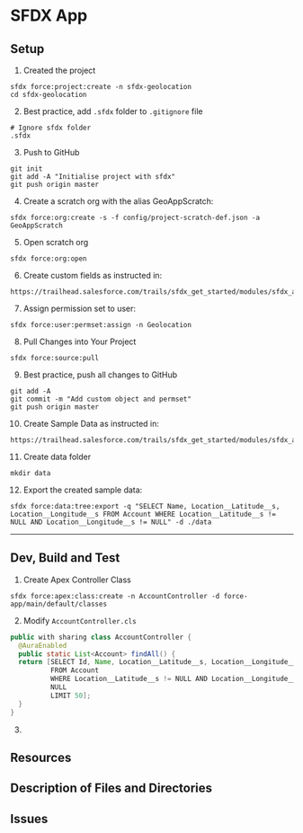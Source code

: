 # SFDX  App

## Setup
1. Created the project
```
sfdx force:project:create -n sfdx-geolocation
cd sfdx-geolocation
```

2. Best practice, add `.sfdx` folder to `.gitignore` file
```
# Ignore sfdx folder
.sfdx
```

3. Push to GitHub
```
git init
git add -A "Initialise project with sfdx"
git push origin master
```

4. Create a scratch org with the alias GeoAppScratch:
```
sfdx force:org:create -s -f config/project-scratch-def.json -a GeoAppScratch
```

5. Open scratch org
```
sfdx force:org:open
```

6. Create custom fields as instructed in:
```
https://trailhead.salesforce.com/trails/sfdx_get_started/modules/sfdx_app_dev/units/sfdx_app_dev_create_app
```

7. Assign permission set to user:
```
sfdx force:user:permset:assign -n Geolocation
```

8. Pull Changes into Your Project
```
sfdx force:source:pull
```

9. Best practice, push all changes to GitHub
```
git add -A
git commit -m "Add custom object and permset"
git push origin master
```

10. Create Sample Data as instructed in:
```
https://trailhead.salesforce.com/trails/sfdx_get_started/modules/sfdx_app_dev/units/sfdx_app_dev_create_app
```

11. Create data folder
```
mkdir data
```

12. Export the created sample data:
```
sfdx force:data:tree:export -q "SELECT Name, Location__Latitude__s, Location__Longitude__s FROM Account WHERE Location__Latitude__s != NULL AND Location__Longitude__s != NULL" -d ./data
```

---

## Dev, Build and Test

1. Create Apex Controller Class
```
sfdx force:apex:class:create -n AccountController -d force-app/main/default/classes
```

2. Modify `AccountController.cls`
```java
public with sharing class AccountController {
  @AuraEnabled
  public static List<Account> findAll() {
  return [SELECT Id, Name, Location__Latitude__s, Location__Longitude__s
          FROM Account
          WHERE Location__Latitude__s != NULL AND Location__Longitude__s !=
          NULL
          LIMIT 50];
  }
}
```

3. 
## Resources


## Description of Files and Directories


## Issues


